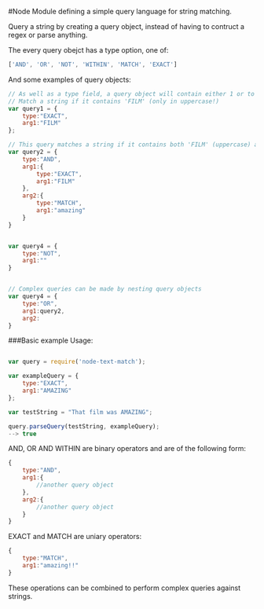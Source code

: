 #Node Module defining a simple query language for string matching.

Query a string by creating a query object, instead of having to contruct a regex or parse anything.

The every query obejct has a type option, one of:
```javascript
['AND', 'OR', 'NOT', 'WITHIN', 'MATCH', 'EXACT']
```

And some examples of query objects:
```javascript
// As well as a type field, a query object will contain either 1 or to 'arg' fields, and no other fields.
// Match a string if it contains 'FILM' (only in uppercase!)
var query1 = {
	type:"EXACT",
	arg1:"FILM"
};

// This query matches a string if it contains both 'FILM' (uppercase) and 'amazing' (any case)
var query2 = {
	type:"AND",
	arg1:{
		type:"EXACT",
		arg1:"FILM"
	},
	arg2:{
		type:"MATCH",
		arg1:"amazing"
	}
}


var query4 = {
	type:"NOT",
	arg1:""
}


// Complex queries can be made by nesting query objects
var query4 = {
	type:"OR",
	arg1:query2,
	arg2:
}
```



###Basic example Usage:
```javascript

var query = require('node-text-match');

var exampleQuery = {
	type:"EXACT",
	arg1:"AMAZING"
};

var testString = "That film was AMAZING";

query.parseQuery(testString, exampleQuery);
--> true


```



AND, OR AND WITHIN are binary operators and are of the following form:

```javascript
{
	type:"AND",
	arg1:{
		//another query object
	},
	arg2:{
		//another query object
	}
}
```

EXACT and MATCH are uniary operators:

```javascript
{
	type:"MATCH",
	arg1:"amazing!!"
}
```


These operations can be combined to perform complex queries against strings.